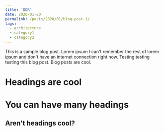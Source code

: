 ```yaml
---
title: 'DDR'
date: 2020-01-20
permalink: /posts/2020/01/blog-post-1/
tags:
  - architecture
  - category1
  - category2
---
```


This is a sample blog post. Lorem ipsum I can't remember the rest of lorem ipsum and don't have an internet connection right now. Testing testing testing this blog post. Blog posts are cool.

Headings are cool
======

You can have many headings
======

Aren't headings cool?
------

